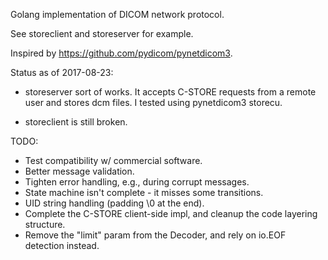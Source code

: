 Golang implementation of DICOM network protocol.

See storeclient and storeserver for example.

Inspired by https://github.com/pydicom/pynetdicom3.

Status as of 2017-08-23:

- storeserver sort of works. It accepts C-STORE requests from a remote user and stores dcm files.
  I tested using pynetdicom3 storecu.

- storeclient is still broken.

TODO:

- Test compatibility w/ commercial software.
- Better message validation.
- Tighten error handling, e.g., during corrupt messages.
- State machine isn't complete - it misses some transitions.
- UID string handling (padding \0 at the end).
- Complete the C-STORE client-side impl, and cleanup the code layering structure.
- Remove the "limit" param from the Decoder, and rely on io.EOF detection instead.
